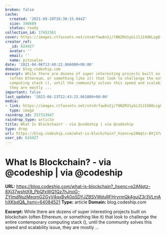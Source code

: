 ```yaml
---
broken: false
cache:
  created: '2021-09-20T19:30:15.044Z'
  size: 346689
  status: ready
collection_id: 17452361
cover: https://images.ctfassets.net/vtn4rfaw6n2j/78NZRU1yGiJ1J1XO0LzgOf/e4eed6af466b8c1362156581f18feb24/cloudbees-social-image-default-w-slogan-white.png
creator_ref:
  _id: 624427
  avatar: ''
  email: ''
  name: pitosalas
date: '2021-04-06T13:40:22.866000+00:00'
domain: blog.codeship.com
excerpt: While there are dozens of super interesting projects built on blockchain
  (often Ethereum, or something like it) that look to challenge the entire contemporary
  computing stack (), until the community solves this speed and scalability issue,
  they are mostly ...
important: false
last_update: '2022-06-23T22:43:23.861000+00:00'
media:
- link: https://images.ctfassets.net/vtn4rfaw6n2j/78NZRU1yGiJ1J1XO0LzgOf/e4eed6af466b8c1362156581f18feb24/cloudbees-social-image-default-w-slogan-white.png
  type: image
raindrop_id: 257323947
raindrop_type: article
title: What Is Blockchain? - via @codeship | via @codeship
type: drop
url: https://blog.codeship.com/what-is-blockchain?_hsenc=p2ANqtz-8Xj37wshtX9_PbQfxWQ1Qz7hJnoG-ZYImdNszMeomG2GyV4qxByA0qSDYJZBSVWduRFHryrmQk4guiZ3r3VLmAhXKbdQ&_hsmi=64084521
user_id: 624427
---
```


# What Is Blockchain? - via @codeship | via @codeship

**URL:** https://blog.codeship.com/what-is-blockchain?_hsenc=p2ANqtz-8Xj37wshtX9_PbQfxWQ1Qz7hJnoG-ZYImdNszMeomG2GyV4qxByA0qSDYJZBSVWduRFHryrmQk4guiZ3r3VLmAhXKbdQ&_hsmi=64084521
**Type:** article
**Domain:** blog.codeship.com

**Excerpt:** While there are dozens of super interesting projects built on blockchain (often Ethereum, or something like it) that look to challenge the entire contemporary computing stack (), until the community solves this speed and scalability issue, they are mostly ...
